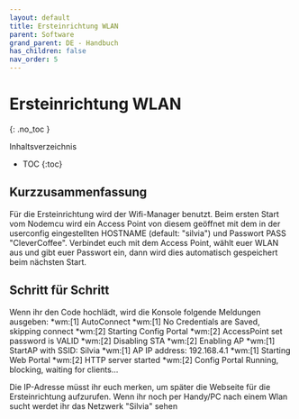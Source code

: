 ```yaml
---
layout: default
title: Ersteinrichtung WLAN
parent: Software
grand_parent: DE - Handbuch
has_children: false
nav_order: 5
---
```



# Ersteinrichtung WLAN
{: .no_toc }

Inhaltsverzeichnis

* TOC
{:toc}


## Kurzzusammenfassung
Für die Ersteinrichtung wird der Wifi-Manager benutzt. Beim ersten Start vom Nodemcu wird ein Access Point von diesem geöffnet mit dem in der userconfig eingestellten HOSTNAME (default: "silvia") und Passwort PASS "CleverCoffee". Verbindet euch mit dem Access Point, wählt euer WLAN aus und gibt euer Passwort ein, dann wird dies automatisch gespeichert beim nächsten Start.
## Schritt für Schritt
Wenn ihr den Code hochlädt, wird die Konsole folgende Meldungen ausgeben:
*wm:[1] AutoConnect 
*wm:[1] No Credentials are Saved, skipping connect 
*wm:[2] Starting Config Portal 
*wm:[2] AccessPoint set password is VALID 
*wm:[2] Disabling STA 
*wm:[2] Enabling AP 
*wm:[1] StartAP with SSID:  Silvia
*wm:[1] AP IP address: 192.168.4.1
*wm:[1] Starting Web Portal 
*wm:[2] HTTP server started 
*wm:[2] Config Portal Running, blocking, waiting for clients... 

Die IP-Adresse müsst ihr euch merken, um später die Webseite für die Ersteinrichtung aufzurufen.
Wenn ihr noch per Handy/PC nach einem Wlan sucht werdet ihr das Netzwerk "Silvia" sehen

